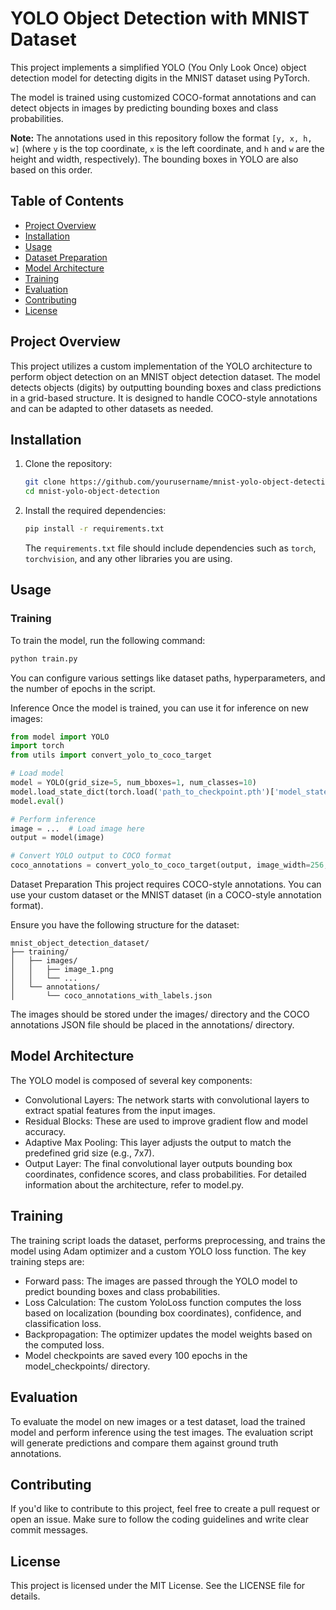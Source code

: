 # YOLO Object Detection with MNIST Dataset

This project implements a simplified YOLO (You Only Look Once) object detection model for detecting digits in the MNIST dataset using PyTorch. 

The model is trained using customized COCO-format annotations and can detect objects in images by predicting bounding boxes and class probabilities.

**Note:** The annotations used in this repository follow the format `[y, x, h, w]` (where `y` is the top coordinate, `x` is the left coordinate, and `h` and `w` are the height and width, respectively). The bounding boxes in YOLO are also based on this order.

## Table of Contents

- [Project Overview](#project-overview)
- [Installation](#installation)
- [Usage](#usage)
- [Dataset Preparation](#dataset-preparation)
- [Model Architecture](#model-architecture)
- [Training](#training)
- [Evaluation](#evaluation)
- [Contributing](#contributing)
- [License](#license)

## Project Overview

This project utilizes a custom implementation of the YOLO architecture to perform object detection on an MNIST object detection dataset. The model detects objects (digits) by outputting bounding boxes and class predictions in a grid-based structure. It is designed to handle COCO-style annotations and can be adapted to other datasets as needed.

## Installation

1. Clone the repository:

    ```bash
    git clone https://github.com/yourusername/mnist-yolo-object-detection.git
    cd mnist-yolo-object-detection
    ```

2. Install the required dependencies:

    ```bash
    pip install -r requirements.txt
    ```

    The `requirements.txt` file should include dependencies such as `torch`, `torchvision`, and any other libraries you are using.

## Usage

### Training

To train the model, run the following command:

```bash
python train.py
```

You can configure various settings like dataset paths, hyperparameters, and the number of epochs in the script.

Inference
Once the model is trained, you can use it for inference on new images:

```python
from model import YOLO
import torch
from utils import convert_yolo_to_coco_target

# Load model
model = YOLO(grid_size=5, num_bboxes=1, num_classes=10)
model.load_state_dict(torch.load('path_to_checkpoint.pth')['model_state_dict'])
model.eval()

# Perform inference
image = ...  # Load image here
output = model(image)

# Convert YOLO output to COCO format
coco_annotations = convert_yolo_to_coco_target(output, image_width=256, image_height=256)
```
Dataset Preparation
This project requires COCO-style annotations. You can use your custom dataset or the MNIST dataset (in a COCO-style annotation format).

Ensure you have the following structure for the dataset:
```
mnist_object_detection_dataset/
├── training/
│   ├── images/
│   │   ├── image_1.png
│   │   └── ...
│   └── annotations/
│       └── coco_annotations_with_labels.json
```
The images should be stored under the images/ directory and the COCO annotations JSON file should be placed in the annotations/ directory.

## Model Architecture
The YOLO model is composed of several key components:

- Convolutional Layers: The network starts with convolutional layers to extract spatial features from the input images.
- Residual Blocks: These are used to improve gradient flow and model accuracy.
- Adaptive Max Pooling: This layer adjusts the output to match the predefined grid size (e.g., 7x7).
- Output Layer: The final convolutional layer outputs bounding box coordinates, confidence scores, and class probabilities.
For detailed information about the architecture, refer to model.py.

## Training
The training script loads the dataset, performs preprocessing, and trains the model using Adam optimizer and a custom YOLO loss function. The key training steps are:

- Forward pass: The images are passed through the YOLO model to predict bounding boxes and class probabilities.
- Loss Calculation: The custom YoloLoss function computes the loss based on localization (bounding box coordinates), confidence, and classification loss.
- Backpropagation: The optimizer updates the model weights based on the computed loss.
- Model checkpoints are saved every 100 epochs in the model_checkpoints/ directory.

## Evaluation
To evaluate the model on new images or a test dataset, load the trained model and perform inference using the test images. The evaluation script will generate predictions and compare them against ground truth annotations.

## Contributing
If you'd like to contribute to this project, feel free to create a pull request or open an issue. Make sure to follow the coding guidelines and write clear commit messages.

## License
This project is licensed under the MIT License. See the LICENSE file for details.


